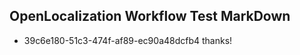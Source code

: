 ## OpenLocalization Workflow Test MarkDown
* 39c6e180-51c3-474f-af89-ec90a48dcfb4 thanks!

<!--HONumber=Aug16_HO2-->


